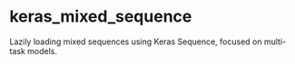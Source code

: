 # keras_mixed_sequence
Lazily loading mixed sequences using Keras Sequence, focused on multi-task models.
